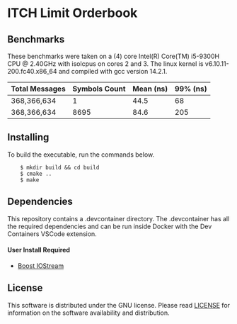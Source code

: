 
# ITCH Limit Orderbook

## Benchmarks

These benchmarks were taken on a (4) core Intel(R) Core(TM) i5-9300H CPU @ 2.40GHz with isolcpus on cores 2 and 3. The linux kernel is v6.10.11-200.fc40.x86_64 and compiled with gcc version 14.2.1.

| Total Messages | Symbols Count | Mean (ns) | 99% (ns) | 
| -------------- | ------------- | --------- | -------- |
| 368,366,634    | 1             | 44.5      | 68       |
| 368,366,634    | 8695          | 84.6      | 205      |

## Installing

To build the executable, run the commands below.

```
    $ mkdir build && cd build
    $ cmake ..
    $ make
```

## Dependencies

This repository contains a .devcontainer directory. The .devcontainer has all the required dependencies and can be run inside Docker with the Dev Containers VSCode extension.

#### User Install Required

- [Boost IOStream](https://github.com/google/googletest) 


## License

This software is distributed under the GNU license. Please read [LICENSE](https://github.com/drogalis/ITCH-Limit-Orderbook/blob/main/LICENSE) for information on the software availability and distribution.

